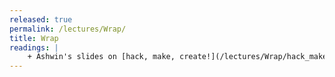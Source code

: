 ```yaml
---
released: true
permalink: /lectures/Wrap/
title: Wrap
readings: |
    + Ashwin's slides on [hack, make, create!](/lectures/Wrap/hack_make_create.pdf)
---
```




